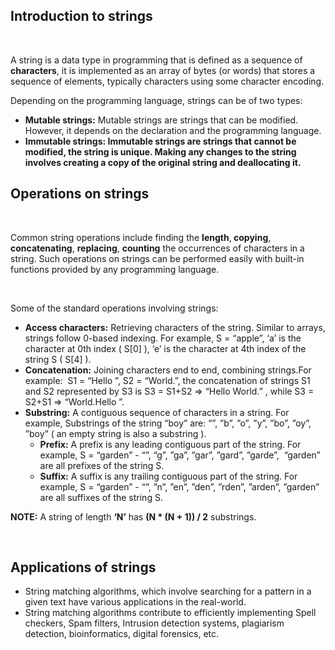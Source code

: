 <div _ngcontent-serverapp-c231="" class="body-text">
    <h2><strong>Introduction to strings</strong></h2>
    <p>&nbsp;</p>
    <p>A string is a data type in programming that is defined as a sequence of <strong>characters</strong>, it is
        implemented as an array of bytes (or words) that stores a sequence of elements, typically characters using some
        character encoding.</p>
    <p>Depending on the programming language, strings can be of two types:</p>
    <ul>
        <li><strong>Mutable strings:</strong> Mutable strings are strings that can be modified. However, it depends on
            the declaration and the programming language.</li>
        <li><strong>Immutable strings: Immutable strings are strings that cannot be modified, the string is unique.
                Making any changes to the string involves creating a copy of the original string and deallocating
                it.</strong></li>
    </ul>
    <h2><strong>Operations on strings</strong></h2>
    <p>&nbsp;</p>
    <p>Common string operations include finding the <strong>length</strong>,<strong> copying</strong>,<strong>
            concatenating</strong>, <strong>replacing</strong>, <strong>counting</strong> the occurrences of characters
        in a string. Such operations on strings can be performed easily with built-in functions provided by any
        programming language.</p>
    <p>&nbsp;</p>
    <p>Some of the standard operations involving strings:&nbsp;</p>
    <ul>
        <li><strong>Access characters:</strong> Retrieving characters of the string. Similar to arrays, strings follow
            0-based indexing. For example, S = “apple”, ‘a’ is the character at 0th index ( S[0] ), ‘e’ is the character
            at 4th index of the string S ( S[4] ).</li>
        <li><strong>Concatenation:</strong> Joining characters end to end, combining strings.For example: &nbsp;S1 =
            “Hello ”, S2 = “World.”, the concatenation of strings S1 and S2 represented by S3 is S3 = S1+S2 =&gt; “Hello
            World.” , while S3 = S2+S1 =&gt; “World.Hello ”.</li>
        <li><strong>Substring:</strong> A contiguous sequence of characters in a string. For example, Substrings of the
            string “boy” are: “”, ”b”, ”o”, ”y”, ”bo”, ”oy”, ”boy” ( an empty string is also a substring ).<ul>
                <li><strong>Prefix:</strong> A prefix is any leading contiguous part of the string. For example, S =
                    “garden” - “”, “g”, ”ga”, ”gar”, ”gard”, ”garde”,&nbsp; “garden” are all prefixes of the string S.
                </li>
                <li><strong>Suffix:</strong> A suffix is any trailing contiguous part of the string. For example, S =
                    “garden” - “”, ”n”, ”en”, ”den”, ”rden”, ”arden”, ”garden” are all suffixes of the string S.</li>
            </ul>
        </li>
    </ul>
    <p><strong>NOTE:</strong> A string of length <strong>‘N’</strong> has <strong>(N * (N + 1)) / 2</strong> substrings.
    </p>
    <p>&nbsp;</p>
    <h2><strong>Applications of strings</strong></h2>
    <ul>
        <li>String matching algorithms, which involve searching for a pattern in a given text have various applications
            in the real-world.</li>
        <li>String matching algorithms contribute to efficiently implementing Spell checkers, Spam filters, Intrusion
            detection systems, plagiarism detection, bioinformatics, digital forensics, etc.</li>
    </ul>
</div>